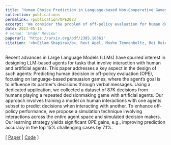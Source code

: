 ```yaml
---
title: "Human Choice Prediction in Language-based Non-Cooperative Games: Simulation-based Off-Policy Evaluation"
collection: publications
permalink: /publication/OPE2023
excerpt: 'We consider the problem of off-policy evaluation for human decision prediction in non-cooperative non-zero-sum games, collect an extensive novel dataset and present a simulation-based algorithm.'
date: 2023-05-15
# venue: 'Under Review'
paperurl: 'https://arxiv.org/pdf/2305.10361'
citation: '<b>Eilam Shapira</b>, Reut Apel, Moshe Tennenholtz, Roi Reichart (2023). "Human Choice Prediction in Language-based Non-Cooperative Games: Simulation-based Off-Policy Evaluation".'
---
```


Recent advances in Large Language Models (LLMs) have spurred interest in designing LLM-based agents for tasks that involve interaction with human and artificial
agents. This paper addresses a key aspect in the design of such agents: Predicting human decision in off-policy evaluation
(OPE), focusing on language-based persuasion games, where the agent’s goal is to influence its partner’s decisions through verbal messages. Using a dedicated application, we collected a dataset of 87K decisions
from humans playing a repeated decisionmaking game with artificial agents. Our
approach involves training a model on human interactions with one agents subset to
predict decisions when interacting with another. To enhance off-policy performance,
we propose a simulation technique involving interactions across the entire agent space
and simulated decision makers. Our learning strategy yields significant OPE gains,
e.g., improving prediction accuracy in the
top 15% challenging cases by 7.1%.

[ [Paper](https://arxiv.org/pdf/2305.10361.pdf) |  [Code](https://github.com/eilamshapira/HumanChoicePrediction) ]